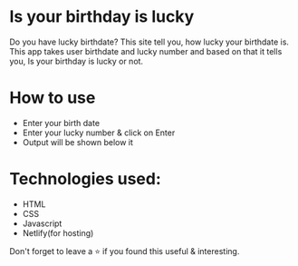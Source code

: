 # Is your birthday is lucky
  Do you have lucky birthdate? This site tell you, how lucky your birthdate is. This app takes user birthdate and lucky number and based on that it tells you, Is your birthday is lucky or not.

# How to use
   * Enter your birth date
   * Enter your lucky number & click on Enter
   * Output will be shown below it

# Technologies used:

   * HTML
   * CSS
   * Javascript
   * Netlify(for hosting)

Don't forget to leave a ⭐ if you found this useful & interesting. 
